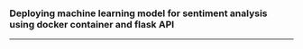 ### Deploying machine learning model for sentiment analysis  using docker container and flask API
***

